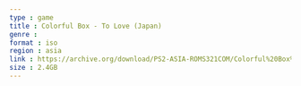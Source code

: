 ```yaml
---
type : game
title : Colorful Box - To Love (Japan)
genre : 
format : iso
region : asia
link : https://archive.org/download/PS2-ASIA-ROMS321COM/Colorful%20Box%20-%20To%20Love%20%28Japan%29.7z
size : 2.4GB
---
```

